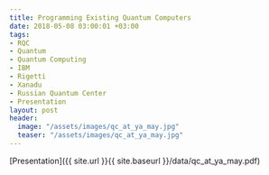```yaml
---
title: Programming Existing Quantum Computers
date: 2018-05-08 03:00:01 +03:00
tags:
- RQC
- Quantum
- Quantum Computing
- IBM
- Rigetti
- Xanadu
- Russian Quantum Center
- Presentation
layout: post
header:
  image: "/assets/images/qc_at_ya_may.jpg"
  teaser: "/assets/images/qc_at_ya_may.jpg"
---
```


[Presentation]({{ site.url }}{{ site.baseurl }}/data/qc_at_ya_may.pdf)
